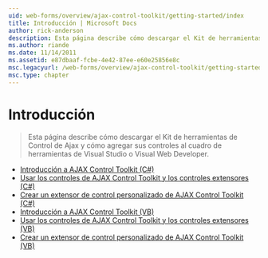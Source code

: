 ```yaml
---
uid: web-forms/overview/ajax-control-toolkit/getting-started/index
title: Introducción | Microsoft Docs
author: rick-anderson
description: Esta página describe cómo descargar el Kit de herramientas de Control de Ajax y cómo agregar sus controles al cuadro de herramientas de Visual Studio o Visual Web Developer.
ms.author: riande
ms.date: 11/14/2011
ms.assetid: e87dbaaf-fcbe-4e42-87ee-e60e25856e8c
msc.legacyurl: /web-forms/overview/ajax-control-toolkit/getting-started
msc.type: chapter
---
```

<a name="getting-started"></a>Introducción
====================
> Esta página describe cómo descargar el Kit de herramientas de Control de Ajax y cómo agregar sus controles al cuadro de herramientas de Visual Studio o Visual Web Developer.


- [Introducción a AJAX Control Toolkit (C#)](get-started-with-the-ajax-control-toolkit-cs.md)
- [Usar los controles de AJAX Control Toolkit y los controles extensores (C#)](using-ajax-control-toolkit-controls-and-control-extenders-cs.md)
- [Crear un extensor de control personalizado de AJAX Control Toolkit (C#)](creating-a-custom-ajax-control-toolkit-control-extender-cs.md)
- [Introducción a AJAX Control Toolkit (VB)](get-started-with-the-ajax-control-toolkit-vb.md)
- [Usar los controles de AJAX Control Toolkit y los controles extensores (VB)](using-ajax-control-toolkit-controls-and-control-extenders-vb.md)
- [Crear un extensor de control personalizado de AJAX Control Toolkit (VB)](creating-a-custom-ajax-control-toolkit-control-extender-vb.md)
